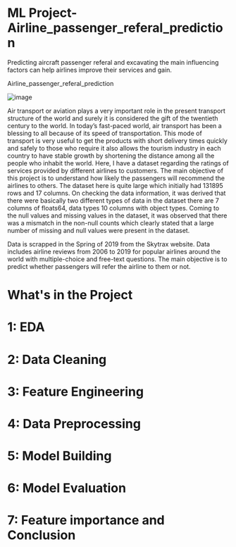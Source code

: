 # ML Project- Airline_passenger_referal_prediction

Predicting aircraft passenger referal and excavating the main influencing factors can help airlines improve their services and gain.

Airline_passenger_referal_prediction

![image](https://github.com/Mohan1-2/ML-Project---Airline-Passenger-Referral-Prediction/assets/145367604/5fb48a4a-eb13-42c8-b5a8-605160390746)



 Air transport or aviation plays a very important role in the present transport structure of the world and surely it is considered the gift of the twentieth century to the world. In today’s fast-paced world, air transport has been a blessing to all because of its speed of transportation. This mode of transport is very useful to get the products with short delivery times quickly and safely to those who require it also allows the tourism industry in each country to have stable growth by shortening the distance among all the people who inhabit the world. Here, I have a dataset regarding the ratings of services provided by different airlines to customers. The main objective of this project is to understand how likely the passengers will recommend the airlines to others. The dataset here is quite large which initially had 131895 rows and 17 columns. On checking the data information, it was derived that there were basically two different types of data in the dataset there are 7 columns of floats64, data types 10 columns with object types. Coming to the null values and missing values in the dataset, it was observed that there was a mismatch in the non-null counts which clearly stated that a large number of missing and null values were present in the dataset.

Data is scrapped in the Spring of 2019 from the Skytrax website. Data includes airline reviews from 2006 to 2019 for popular airlines around the world with multiple-choice and free-text questions. The main objective is to predict whether passengers will refer the airline to them or not.

# What's in the Project

# 1: EDA

# 2: Data Cleaning

# 3: Feature Engineering

# 4: Data Preprocessing

# 5: Model Building

# 6: Model Evaluation

# 7: Feature importance and Conclusion

